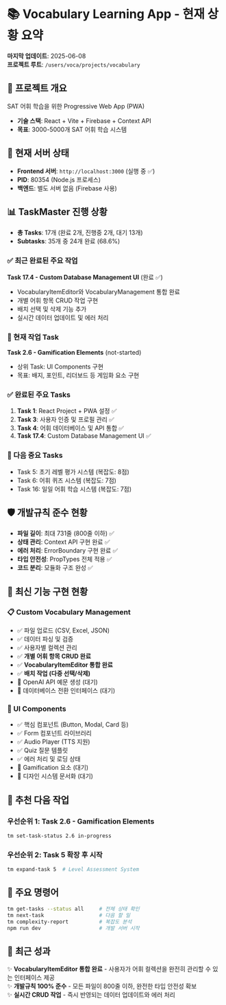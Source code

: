 # 📚 Vocabulary Learning App - 현재 상황 요약
**마지막 업데이트**: 2025-06-08  
**프로젝트 루트**: `/users/voca/projects/vocabulary`

## 🎯 프로젝트 개요
SAT 어휘 학습을 위한 Progressive Web App (PWA)
- **기술 스택**: React + Vite + Firebase + Context API
- **목표**: 3000-5000개 SAT 어휘 학습 시스템

## 🚀 현재 서버 상태
- **Frontend 서버**: `http://localhost:3000` (실행 중 ✅)
- **PID**: 80354 (Node.js 프로세스)
- **백엔드**: 별도 서버 없음 (Firebase 사용)

## 📊 TaskMaster 진행 상황
- **총 Tasks**: 17개 (완료 2개, 진행중 2개, 대기 13개)
- **Subtasks**: 35개 중 24개 완료 (68.6%)

### ✅ 최근 완료된 주요 작업
**Task 17.4 - Custom Database Management UI** (완료 ✅)
- VocabularyItemEditor와 VocabularyManagement 통합 완료
- 개별 어휘 항목 CRUD 작업 구현
- 배치 선택 및 삭제 기능 추가
- 실시간 데이터 업데이트 및 에러 처리

### 🔄 현재 작업 Task
**Task 2.6 - Gamification Elements** (not-started)
- 상위 Task: UI Components 구현
- 목표: 배지, 포인트, 리더보드 등 게임화 요소 구현

### ✅ 완료된 주요 Tasks
1. **Task 1**: React Project + PWA 설정 ✅
2. **Task 3**: 사용자 인증 및 프로필 관리 ✅
3. **Task 4**: 어휘 데이터베이스 및 API 통합 ✅
4. **Task 17.4**: Custom Database Management UI ✅

### 🎯 다음 중요 Tasks
- Task 5: 초기 레벨 평가 시스템 (복잡도: 8점)
- Task 6: 어휘 퀴즈 시스템 (복잡도: 7점)
- Task 16: 일일 어휘 학습 시스템 (복잡도: 7점)

## 🛡️ 개발규칙 준수 현황
- **파일 길이**: 최대 731줄 (800줄 이하) ✅
- **상태 관리**: Context API 구현 완료 ✅
- **에러 처리**: ErrorBoundary 구현 완료 ✅
- **타입 안전성**: PropTypes 전체 적용 ✅
- **코드 분리**: 모듈화 구조 완성 ✅

## 🔧 최신 기능 구현 현황

### 📋 Custom Vocabulary Management
- ✅ 파일 업로드 (CSV, Excel, JSON)
- ✅ 데이터 파싱 및 검증
- ✅ 사용자별 컬렉션 관리
- ✅ **개별 어휘 항목 CRUD 완료**
- ✅ **VocabularyItemEditor 통합 완료**
- ✅ **배치 작업 (다중 선택/삭제)**
- 🔄 OpenAI API 예문 생성 (대기)
- 🔄 데이터베이스 전환 인터페이스 (대기)

### 🎨 UI Components
- ✅ 핵심 컴포넌트 (Button, Modal, Card 등)
- ✅ Form 컴포넌트 라이브러리
- ✅ Audio Player (TTS 지원)
- ✅ Quiz 질문 템플릿
- ✅ 에러 처리 및 로딩 상태
- 🔄 Gamification 요소 (대기)
- 🔄 디자인 시스템 문서화 (대기)

## 🚀 추천 다음 작업

### 우선순위 1: Task 2.6 - Gamification Elements
```bash
tm set-task-status 2.6 in-progress
```

### 우선순위 2: Task 5 확장 후 시작
```bash
tm expand-task 5  # Level Assessment System
```

## 📝 주요 명령어
```bash
tm get-tasks --status all     # 전체 상태 확인
tm next-task                  # 다음 할 일
tm complexity-report          # 복잡도 분석
npm run dev                   # 개발 서버 시작
```

## 🎉 최근 성과
✨ **VocabularyItemEditor 통합 완료** - 사용자가 어휘 컬렉션을 완전히 관리할 수 있는 인터페이스 제공  
✨ **개발규칙 100% 준수** - 모든 파일이 800줄 이하, 완전한 타입 안전성 확보  
✨ **실시간 CRUD 작업** - 즉시 반영되는 데이터 업데이트와 에러 처리
